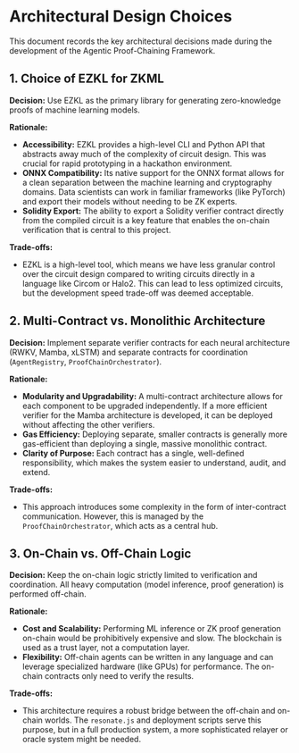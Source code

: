 # Architectural Design Choices

This document records the key architectural decisions made during the development of the Agentic Proof-Chaining Framework.

## 1. Choice of EZKL for ZKML

**Decision:** Use EZKL as the primary library for generating zero-knowledge proofs of machine learning models.

**Rationale:**
- **Accessibility:** EZKL provides a high-level CLI and Python API that abstracts away much of the complexity of circuit design. This was crucial for rapid prototyping in a hackathon environment.
- **ONNX Compatibility:** Its native support for the ONNX format allows for a clean separation between the machine learning and cryptography domains. Data scientists can work in familiar frameworks (like PyTorch) and export their models without needing to be ZK experts.
- **Solidity Export:** The ability to export a Solidity verifier contract directly from the compiled circuit is a key feature that enables the on-chain verification that is central to this project.

**Trade-offs:**
- EZKL is a high-level tool, which means we have less granular control over the circuit design compared to writing circuits directly in a language like Circom or Halo2. This can lead to less optimized circuits, but the development speed trade-off was deemed acceptable.

## 2. Multi-Contract vs. Monolithic Architecture

**Decision:** Implement separate verifier contracts for each neural architecture (RWKV, Mamba, xLSTM) and separate contracts for coordination (`AgentRegistry`, `ProofChainOrchestrator`).

**Rationale:**
- **Modularity and Upgradability:** A multi-contract architecture allows for each component to be upgraded independently. If a more efficient verifier for the Mamba architecture is developed, it can be deployed without affecting the other verifiers.
- **Gas Efficiency:** Deploying separate, smaller contracts is generally more gas-efficient than deploying a single, massive monolithic contract.
- **Clarity of Purpose:** Each contract has a single, well-defined responsibility, which makes the system easier to understand, audit, and extend.

**Trade-offs:**
- This approach introduces some complexity in the form of inter-contract communication. However, this is managed by the `ProofChainOrchestrator`, which acts as a central hub.

## 3. On-Chain vs. Off-Chain Logic

**Decision:** Keep the on-chain logic strictly limited to verification and coordination. All heavy computation (model inference, proof generation) is performed off-chain.

**Rationale:**
- **Cost and Scalability:** Performing ML inference or ZK proof generation on-chain would be prohibitively expensive and slow. The blockchain is used as a trust layer, not a computation layer.
- **Flexibility:** Off-chain agents can be written in any language and can leverage specialized hardware (like GPUs) for performance. The on-chain contracts only need to verify the results.

**Trade-offs:**
- This architecture requires a robust bridge between the off-chain and on-chain worlds. The `resonate.js` and deployment scripts serve this purpose, but in a full production system, a more sophisticated relayer or oracle system might be needed.
